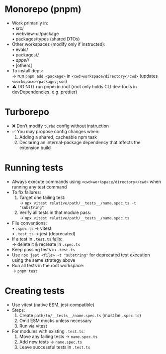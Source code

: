 # Monorepo (pnpm)

- Work primarily in:  
  • src/  
  • webview-ui/package  
  • packages/types (shared DTOs)
- Other workspaces (modify only if instructed):  
  • evals/  
  • packages/_/  
  • apps/_/  
  • [others]
- To install deps:  
  → run `pnpm add <package>` in `<cwd>workspace/directory</cwd>` (updates `<workspace>/package.json`)
- ⚠️ DO NOT run pnpm in root (root only holds CLI dev-tools in devDependencies, e.g. prettier)

# Turborepo

- ❌ Don’t modify `turbo` config without instruction
- ✅ You may propose config changes when:
    1. Adding a shared, cacheable npm task
    2. Declaring an internal-package dependency that affects the extension build

# Running tests

- Always execute commands using `<cwd>workspace/directory</cwd>` when running any test command
- To fix failures:
    1. Target one failing test:  
       → `npx vitest relative/path/__tests__/name.spec.ts -t "substring"`
    2. Verify all tests in that module pass:  
       → `npx vitest relative/path/__tests__/name.spec.ts`
- File conventions:  
  • `.spec.ts` → vitest  
  • `.test.ts` → jest (deprecated)
- If a test in `.test.ts` fails:  
  → delete it & recreate in `.spec.ts`
- Keep passing tests in `.test.ts`
- Use `npx jest <file> -t "substring"` for deprecated test execution using the same strategy above
- Run all tests in the root workspace:  
  → `pnpm test`

# Creating tests

- Use vitest (native ESM, jest-compatible)
- Steps:
    1. Create `path/to/__tests__/name.spec.ts` (must be `.spec.ts`)
    2. Omit ESM mocks unless necessary
    3. Run via vitest
- For modules with existing `.test.ts`:
    1. Move any failing tests → `name.spec.ts`
    2. Add new tests → `name.spec.ts`
    3. Leave successful tests in `.test.ts`
